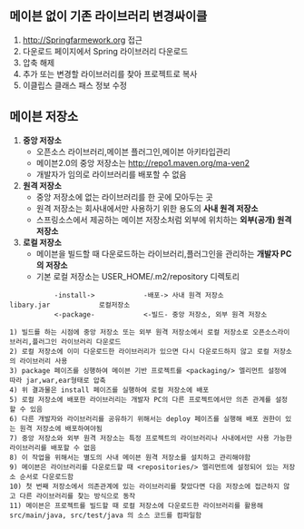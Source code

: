 ## 메이븐 없이 기존 라이브러리 변경싸이클
  1) http://Springfarmework.org 접근
  2) 다운로드 페이지에서 Spring 라이브러리 다운로드
  3) 압축 해제
  4) 추가 또는 변경할 라이브러리를 찾아 프로젝트로 복사
  5) 이클립스 클래스 패스 정보 수정

## 메이븐 저장소
  1) **중앙 저장소**
     - 오픈소스 라이브러리,메이븐 플러그인,메이븐 아키타입관리
     - 메이븐2.0의 중앙 저장소는 http://repo1.maven.org/ma-ven2
     - 개발자가 임의로 라이브러리를 배포할 수 없음
  2) **원격 저장소**
     - 중앙 저장소에 없는 라이브러리를 한 곳에 모아두는 곳
     - 원격 저장소는 회사내에서만 사용하기 위한 용도의 **사내 원격 저장소**
     - 스프링소스에서 제공하는 메이븐 저장소처럼 외부에 위치하는 **외부(공개) 원격 저장소**
  3) **로컬 저장소**
     - 메이븐을 빌드할 때 다운로드하는 라이브러리,플러그인을 관리하는 **개발자 PC의 저장소**
     - 기본 로컬 저장소는 USER_HOME/.m2/repository 디렉토리
```
           -install->            -배포-> 사내 원격 저장소
libary.jar            로컬저장소
           <-package-            <-빌드- 중앙 저장소, 외부 원격 저장소
```
    1) 빌드를 하는 시점에 중앙 저장소 또는 외부 원격 저장소에서 로컬 저장소로 오픈소스라이브러리,플러그인 라이브러리 다운로드
    2) 로컬 저장소에 이미 다운로드한 라이브러리가 있으면 다시 다운로드하지 않고 로컬 저장소의 라이브러리 사용
    3) package 페이즈를 싱행하여 메이븐 기반 프로젝트를 <packaging/> 엘리먼트 설정에 따라 jar,war,ear형태로 압축
    4) 위 결과물은 install 페이즈를 실행하여 로컬 저장소에 배포
    5) 로컬 저장소에 배포한 라이브러리는 개발자 PC의 다른 프로젝트에서만 의존 관계를 설정 할 수 있음
    6) 다른 개발자와 라이브러리를 공유하기 위해서는 deploy 페이즈를 실행해 배포 권한이 있는 원격 저장소에 배포하여야됨
    7) 중앙 저장소와 외부 원격 저장소는 특정 프로젝트의 라이브러리나 사내에서만 사용 가능한 라이브러리를 배포할 수 없음
    8) 이 작업을 위해서는 별도의 사내 메이븐 원격 저장소를 설치하고 관리해야함
    9) 메이븐은 라이브러리를 다운로드할 때 <repositories/> 엘리먼트에 설정되어 있는 저장소 순서로 다운로드함
    10) 첫 번째 저장소에서 의존관계에 있는 라이브러리를 찾았다면 다음 저장소에 접근하지 않고 다른 라이브러리를 찾는 방식으로 동작
    11) 메이븐은 프로젝트를 빌드할 때 로컬 저장소에 다운로드한 라이브러리를 활용해 src/main/java, src/test/java 의 소스 코드를 컴파일함
